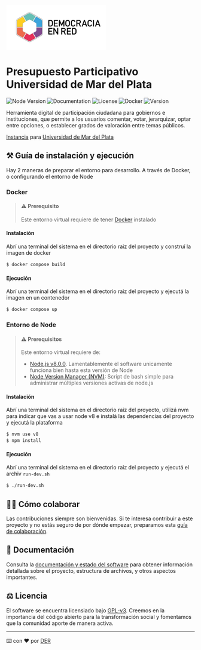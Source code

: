 ![Header](./docs/der-logo.png)

# Presupuesto Participativo Universidad de Mar del Plata

![Node Version](<https://img.shields.io/badge/node-v8(!)-red>)
![Documentation](https://img.shields.io/badge/docs-obsolete-yellow)
![License](https://img.shields.io/github/license/DemocraciaEnRed/presupuesto-participativo)
![Docker](https://img.shields.io/badge/docker-ready-blue)
![Version](https://img.shields.io/github/v/release/DemocraciaEnRed/presupuesto-participativo)

Herramienta digital de participación ciudadana para gobiernos e instituciones, que permite a los usuarios comentar, votar, jerarquizar, optar entre opciones, o establecer grados de valoración entre temas públicos.

[Instancia](https://presupuestoparticipativo.mdp.edu.ar/) para [Universidad de Mar del Plata](https://mdp.edu.ar/)

## ⚒️ Guía de instalación y ejecución

Hay 2 maneras de preparar el entorno para desarrollo. A través de Docker, o configurando el entorno de Node

### Docker

> #### ⚠️ Prerequisito
>
> Este entorno virtual requiere de tener [Docker](https://docs.docker.com/) instalado

#### Instalación

Abrí una terminal del sistema en el directorio raiz del proyecto y construí la imagen de docker

```bash
$ docker compose build
```

#### Ejecución

Abrí una terminal del sistema en el directorio raiz del proyecto y ejecutá la imagen en un contenedor

```bash
$ docker compose up
```

### Entorno de Node

> #### ⚠️ Prerequisitos
>
> Este entorno virtual requiere de:
>
> - [Node.js v8.0.0](https://nodejs.org/en/blog/release/v8.0.0/). Lamentablemente el software unicamente funciona bien hasta esta versión de Node
> - [Node Version Manager (NVM)](https://github.com/creationix/nvm): Script de bash simple para administrar múltiples versiones activas de node.js

#### Instalación

Abrí una terminal del sistema en el directorio raiz del proyecto, utilizá nvm para indicar que vas a usar node v8 e instalá las dependencias del proyecto y ejecutá la plataforma

```bash
$ nvm use v8
$ npm install
```

#### Ejecución

Abrí una terminal del sistema en el directorio raiz del proyecto y ejecutá el archiv `run-dev.sh`

```bash
$ ./run-dev.sh
```

## 👷‍♀️ Cómo colaborar

Las contribuciones siempre son bienvenidas. Si te interesa contribuir a este proyecto y no estás seguro de por dónde empezar, preparamos esta [guía de colaboración](https://github.com/DemocraciaEnRed/.github/blob/main/docs/CONTRIBUTING.md).

## 📖 Documentación

Consulta la [documentación y estado del software](./docs) para obtener información detallada sobre el proyecto, estructura de archivos, y otros aspectos importantes.

## ⚖️ Licencia

El software se encuentra licensiado bajo [GPL-v3](./LICENSE). Creemos en la importancia del código abierto para la transformación social y fomentamos que la comunidad aporte de manera activa.

---

⌨️ con ❤️ por [DER](https://github.com/DemocraciaEnRed/)
